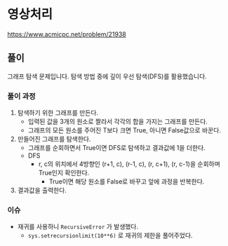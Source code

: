 # 영상처리

https://www.acmicpc.net/problem/21938

## 풀이

그래프 탐색 문제입니다. 탐색 방법 중에 깊이 우선 탐색(DFS)를 활용했습니다.

### 풀이 과정
1. 탐색하기 위한 그래프를 만든다.
   - 입력된 값을 3개의 원소로 짤라서 각각의 합을 가지는 그래프를 만든다.
   - 그래프의 모든 원소를 주어진 T보다 크면 True, 아니면 False값으로 바꾼다.
2. 만들어진 그래프를 탐색한다.
   - 그래프를 순회하면서 True이면 DFS로 탐색하고 결과값에 1을 더한다.
   - DFS
     - r, c의 위치에서 4방향인 (r+1, c), (r-1, c), (r, c+1), (r, c-1)을 순회하며 True인지 확인한다.
       - True이면 해당 원소를 False로 바꾸고 앞에 과정을 반복한다.
3. 결과값을 출력한다.

### 이슈
- 재귀를 사용하니 `RecursiveError` 가 발생했다.
  - `sys.setrecursionlimit(10**6)` 로 재귀의 제한을 풀어주었다.
